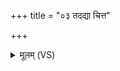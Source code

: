 +++
title = "०३ तदद्या चित्त"

+++
<details><summary>मूलम् (VS)</summary>

तद॒द्या चि॑त्त उ॒क्थिनोऽनु॑ ष्टुवन्ति पू॒र्वथा॑। वृष॑पत्नीर॒पो ज॑या दि॒वेदि॑वे ॥
</details>